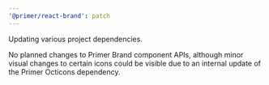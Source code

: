 ```yaml
---
'@primer/react-brand': patch
---
```


Updating various project dependencies.

No planned changes to Primer Brand component APIs, although minor visual changes to certain icons could be visible due to an internal update of the Primer Octicons dependency.
